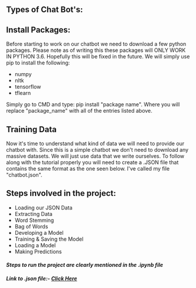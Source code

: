 ## Types of Chat Bot's:

## Install Packages:
Before starting to work on our chatbot we need to download a few python packages. Please note as of writing this these packages will ONLY WORK IN PYTHON 3.6. Hopefully this will be fixed in the future.
We will simply use pip to install the following:
- numpy
- nltk
- tensorflow
- tflearn

Simply go to CMD and type: pip install "package name". Where you will replace "package_name" with all of the entries listed above.

## Training Data
Now it's time to understand what kind of data we will need to provide our chatbot with. Since this is a simple chatbot we don't need to download any massive datasets. We will just use data that we write ourselves. To follow along with the tutorial properly you will need to create a .JSON file that contains the same format as the one seen below. I've called my file "chatbot.json".

## Steps involved in the project:
- Loading our JSON Data
- Extracting Data
- Word Stemming
- Bag of Words
- Developing a Model	
- Training & Saving the Model
- Loading a Model
- Making Predictions	

#### *Steps to run the project are clearly mentioned in the .ipynb file*
#### *Link to .json file:- [Click Here](https://drive.google.com/file/d/1XuVUIM2-DWA5IgxoSllJ7gx3kNHF6iV3/view?usp=sharing)*

